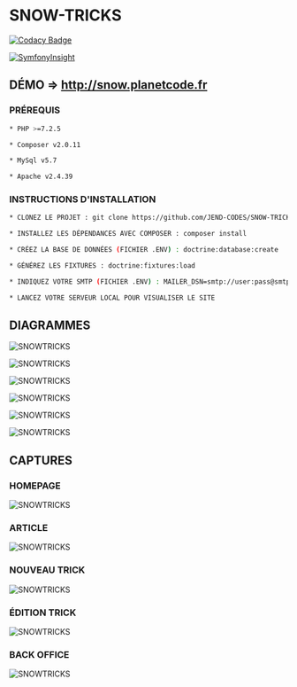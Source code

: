 # SNOW-TRICKS

[![Codacy Badge](https://app.codacy.com/project/badge/Grade/304f528b398a466fbe59f9d97595f1a4)](https://www.codacy.com/gh/JEND-CODES/SNOW-TRICKS/dashboard?utm_source=github.com&amp;utm_medium=referral&amp;utm_content=JEND-CODES/SNOW-TRICKS&amp;utm_campaign=Badge_Grade)

[![SymfonyInsight](https://insight.symfony.com/projects/e3ac6a24-7471-4d48-88e7-325db8e26ccf/big.svg)](https://insight.symfony.com/projects/e3ac6a24-7471-4d48-88e7-325db8e26ccf)

## DÉMO => http://snow.planetcode.fr

### PRÉREQUIS
``` bash
* PHP >=7.2.5

* Composer v2.0.11

* MySql v5.7

* Apache v2.4.39
```

### INSTRUCTIONS D'INSTALLATION
``` bash
* CLONEZ LE PROJET : git clone https://github.com/JEND-CODES/SNOW-TRICKS

* INSTALLEZ LES DÉPENDANCES AVEC COMPOSER : composer install

* CRÉEZ LA BASE DE DONNÉES (FICHIER .ENV) : doctrine:database:create

* GÉNÉREZ LES FIXTURES : doctrine:fixtures:load

* INDIQUEZ VOTRE SMTP (FICHIER .ENV) : MAILER_DSN=smtp://user:pass@smtp.example.com:port

* LANCEZ VOTRE SERVEUR LOCAL POUR VISUALISER LE SITE
```

## DIAGRAMMES

![SNOWTRICKS](https://raw.githubusercontent.com/JEND-CODES/SNOW-TRICKS/main/diagrammes/Cas_Gestion_Tricks_P6_V2.png)

![SNOWTRICKS](https://raw.githubusercontent.com/JEND-CODES/SNOW-TRICKS/main/diagrammes/S%C3%A9quence_Inscription_P6_V1.png)

![SNOWTRICKS](https://raw.githubusercontent.com/JEND-CODES/SNOW-TRICKS/main/diagrammes/S%C3%A9quence_New_Password_P6_V1.png)

![SNOWTRICKS](https://raw.githubusercontent.com/JEND-CODES/SNOW-TRICKS/main/diagrammes/Diagramme_de_Classes_P6_V3.png)

![SNOWTRICKS](https://raw.githubusercontent.com/JEND-CODES/SNOW-TRICKS/main/diagrammes/Mod%C3%A8le_de_donn%C3%A9es_P6_V2.png)

![SNOWTRICKS](https://raw.githubusercontent.com/JEND-CODES/SNOW-TRICKS/main/diagrammes/Concepteur_BDD_SnowTricks_v5.JPG)

## CAPTURES

### HOMEPAGE
![SNOWTRICKS](https://raw.githubusercontent.com/JEND-CODES/SNOW-TRICKS/main/public/captures/capture_homepage.JPG)

### ARTICLE
![SNOWTRICKS](https://raw.githubusercontent.com/JEND-CODES/SNOW-TRICKS/main/public/captures/capture_article.JPG)

### NOUVEAU TRICK
![SNOWTRICKS](https://raw.githubusercontent.com/JEND-CODES/SNOW-TRICKS/main/public/captures/capture_nouveau_trick.JPG)

### ÉDITION TRICK
![SNOWTRICKS](https://raw.githubusercontent.com/JEND-CODES/SNOW-TRICKS/main/public/captures/capture_edition_trick.JPG)

### BACK OFFICE
![SNOWTRICKS](https://raw.githubusercontent.com/JEND-CODES/SNOW-TRICKS/main/public/captures/capture_back_office.JPG)
